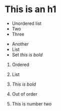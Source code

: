 # This is an h1

- Unordered list
- Two
- Three

* Another
* List
* Set _this is bold_

1. Ordered
2. List

1. _This is bold_
3. Out of order
2. This is number two
